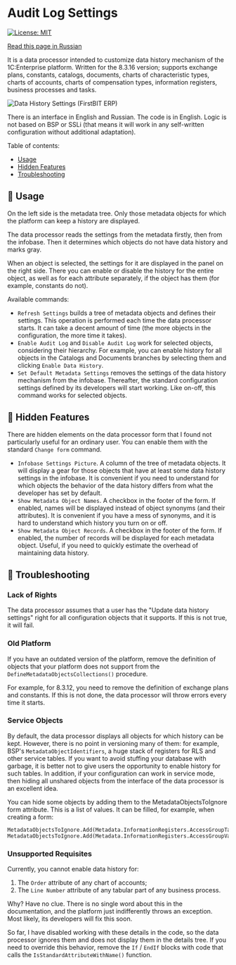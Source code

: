 # Audit Log Settings

[![License: MIT](https://img.shields.io/badge/License-MIT-yellow.svg)](https://opensource.org/licenses/MIT)

[Read this page in Russian](README-ru.md)

It is a data processor intended to customize data history mechanism of the 1C:Enterprise platform. Written for the 8.3.16 version; supports exchange plans, constants, catalogs, documents, charts of characteristic types, charts of accounts, charts of compensation types, information registers, business processes and tasks.

![Data History Settings (FirstBIT ERP)](Images/DataHistorySettings.png "Data History Settings (FirstBIT ERP)")

There is an interface in English and Russian. The code is in English. Logic is not based on BSP or SSLi (that means it will work in any self-written configuration without additional adaptation).

Table of contents:

- [Usage](#-usage)
- [Hidden Features](#-hidden-features)
- [Troubleshooting](#-troubleshooting)

## 🚀 Usage

On the left side is the metadata tree. Only those metadata objects for which the platform can keep a history are displayed.

The data processor reads the settings from the metadata firstly, then from the infobase. Then it determines which objects do not have data history and marks gray.

When an object is selected, the settings for it are displayed in the panel on the right side. There you can enable or disable the history for the entire object, as well as for each attribute separately, if the object has them (for example, constants do not).

Available commands:

- `Refresh Settings` builds a tree of metadata objects and defines their settings. This operation is performed each time the data processor starts. It can take a decent amount of time (the more objects in the configuration, the more time it takes).
- `Enable Audit Log` and `Disable Audit Log` work for selected objects, considering their hierarchy. For example, you can enable history for all objects in the Catalogs and Documents branches by selecting them and clicking `Enable Data History`.
- `Set Default Metadata Settings` removes the settings of the data history mechanism from the infobase. Thereafter, the standard configuration settings defined by its developers will start working. Like on-off, this command works for selected objects.

## 💎 Hidden Features

There are hidden elements on the data processor form that I found not particularly useful for an ordinary user. You can enable them with the standard `Change form` command.

- `Infobase Settings Picture`. A column of the tree of metadata objects. It will display a gear for those objects that have at least some data history settings in the infobase. It is convenient if you need to understand for which objects the behavior of the data history differs from what the developer has set by default.
- `Show Metadata Object Names`. A checkbox in the footer of the form. If enabled, names will be displayed instead of object synonyms (and their attributes). It is convenient if you have a mess of synonyms, and it is hard to understand which history you turn on or off.
- `Show Metadata Object Records`. A checkbox in the footer of the form. If enabled, the number of records will be displayed for each metadata object. Useful, if you need to quickly estimate the overhead of maintaining data history.

## 🔧 Troubleshooting

### Lack of Rights

The data processor assumes that a user has the "Update data history settings" right for all configuration objects that it supports. If this is not true, it will fail.

### Old Platform

If you have an outdated version of the platform, remove the definition of objects that your platform does not support from the `DefineMetadataObjectsCollections()` procedure.

For example, for 8.3.12, you need to remove the definition of exchange plans and constants. If this is not done, the data processor will throw errors every time it starts.

### Service Objects

By default, the data processor displays all objects for which history can be kept. However, there is no point in versioning many of them: for example, BSP's `MetadataObjectIdentifiers`, a huge stack of registers for RLS and other service tables. If you want to avoid stuffing your database with garbage, it is better not to give users the opportunity to enable history for such tables. In addition, if your configuration can work in service mode, then hiding all unshared objects from the interface of the data processor is an excellent idea.

You can hide some objects by adding them to the MetadataObjectsToIgnore form attribute. This is a list of values. It can be filled, for example, when creating a form:

```
MetadataObjectsToIgnore.Add(Metadata.InformationRegisters.AccessGroupTables.FullName());
MetadataObjectsToIgnore.Add(Metadata.InformationRegisters.AccessGroupValues.FullName());
```

### Unsupported Requisites

Currently, you cannot enable data history for:

1. The `Order` attribute of any chart of accounts;
2. The `Line Number` attribute of any tabular part of any business process.

Why? Have no clue. There is no single word about this in the documentation, and the platform just indifferently throws an exception. Most likely, its developers will fix this soon.

So far, I have disabled working with these details in the code, so the data processor ignores them and does not display them in the details tree. If you need to override this behavior, remove the `If` / `EndIf` blocks with code that calls the `IsStandardAttributeWithName()` function.
